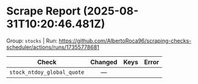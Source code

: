 # Scrape Report (2025-08-31T10:20:46.481Z)

Group: `stocks`  |  Run: https://github.com/AlbertoRoca96/scraping-checks-scheduler/actions/runs/17355778681

| Check | Changed | Keys | Error |
|---|:---:|:--|:--|
| `stock_ntdoy_global_quote` | — |  |  |
